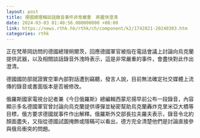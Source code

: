 ```yaml
---
layout: post
title: 德國總理稱談話錄音事件非常嚴重　將盡快澄清
date: 2024-03-03 01:40:56.000000000 +08:00
link: https://news.rthk.hk/rthk/ch/component/k2/1742821-20240303.htm
categories: rthk
---
```


正在梵蒂岡訪問的德國總理朔爾茨，回應德國軍官被指在電話會議上討論向烏克蘭提供武器，以及相關談話錄音外洩時表示，這是非常嚴重的事件，會盡快對此作出澄清。

德國國防部就證實空軍內部對話遭到竊聽，發言人說，目前無法確定社交媒體上流傳的錄音或書面版本是否被修改。

俄羅斯國家電視台記者兼《今日俄羅斯》總編輯西蒙尼揚早前公布一段錄音，內容顯示多名德國軍官曾討論向烏克蘭提供導彈並秘密幫助烏克蘭轟炸克里米亞大橋等目標，俄方要求德國就事件作出解釋。俄羅斯外交部長拉夫羅夫表示，錄音令北約顏面盡失，又指從德國試圖掩飾或隱瞞可以看出，德方完全清楚他們是討論直接參與俄烏衝突的問題。
